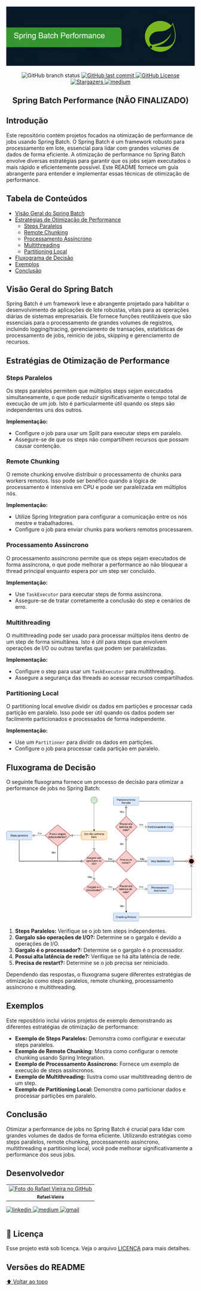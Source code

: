 ![Spring Batch Performance Optimization](resources/image.png)
<p align="center">
    <img alt="GitHub branch status" src="https://img.shields.io/github/checks-status/rafaelrok/spring-batch-performance/main">
     </a>  
     <a href="https://github.com/ms-sales/README.md/commits/master">
      <img alt="GitHub last commit" src="https://img.shields.io/github/last-commit/rafaelrok/spring-batch-performance">
     </a>
     <a href="https://github.com/rafaelrok/ms-sales/blob/main/LICENSE">
      <img alt="GitHub License" src="https://img.shields.io/github/license/rafaelrok/spring-batch-performance?style=flat">
     </a>  
     <a href="https://github.com/tgmarinho/README-ecoleta/stargazers">
      <img alt="Stargazers" src="https://img.shields.io/github/stars/rafaelrok/spring-batch-performance?style=social">
     </a>
     <a href="https://medium.com/@rafael">
      <img alt="medium" src="https://img.shields.io/twitter/url?label=Medium&logo=medium&style=social&url=https%3A%2F%2Fmedium.com%2F%40rafael.">
     </a>
  </p>
  <h2 align="center"> Spring Batch Performance (NÃO FINALIZADO) </h2>

## Introdução

Este repositório contém projetos focados na otimização de performance de jobs usando Spring Batch. O Spring Batch é um framework robusto para processamento em lote, essencial para lidar com grandes volumes de dados de forma eficiente. A otimização de performance no Spring Batch envolve diversas estratégias para garantir que os jobs sejam executados o mais rápido e eficientemente possível. Este README fornece um guia abrangente para entender e implementar essas técnicas de otimização de performance.

## Tabela de Conteúdos

- [Visão Geral do Spring Batch](#visão-geral-do-spring-batch)
- [Estratégias de Otimização de Performance](#estratégias-de-otimização-de-performance)
    - [Steps Paralelos](#steps-paralelos)
    - [Remote Chunking](#remote-chunking)
    - [Processamento Assíncrono](#processamento-assíncrono)
    - [Multithreading](#multithreading)
    - [Partitioning Local](#partitioning-local)
- [Fluxograma de Decisão](#fluxograma-de-decisão)
- [Exemplos](#exemplos)
- [Conclusão](#conclusão)

## Visão Geral do Spring Batch

Spring Batch é um framework leve e abrangente projetado para habilitar o desenvolvimento de aplicações de lote robustas, vitais para as operações diárias de sistemas empresariais. Ele fornece funções reutilizáveis que são essenciais para o processamento de grandes volumes de registros, incluindo logging/tracing, gerenciamento de transações, estatísticas de processamento de jobs, reinício de jobs, skipping e gerenciamento de recursos.

## Estratégias de Otimização de Performance

### Steps Paralelos

Os steps paralelos permitem que múltiplos steps sejam executados simultaneamente, o que pode reduzir significativamente o tempo total de execução de um job. Isto é particularmente útil quando os steps são independentes uns dos outros.

**Implementação:**

- Configure o job para usar um Split para executar steps em paralelo.
- Assegure-se de que os steps não compartilhem recursos que possam causar contenção.

### Remote Chunking

O remote chunking envolve distribuir o processamento de chunks para workers remotos. Isso pode ser benéfico quando a lógica de processamento é intensiva em CPU e pode ser paralelizada em múltiplos nós.

**Implementação:**

- Utilize Spring Integration para configurar a comunicação entre os nós mestre e trabalhadores.
- Configure o job para enviar chunks para workers remotos processarem.

### Processamento Assíncrono

O processamento assíncrono permite que os steps sejam executados de forma assíncrona, o que pode melhorar a performance ao não bloquear a thread principal enquanto espera por um step ser concluído.

**Implementação:**

- Use `TaskExecutor` para executar steps de forma assíncrona.
- Assegure-se de tratar corretamente a conclusão do step e cenários de erro.

### Multithreading

O multithreading pode ser usado para processar múltiplos itens dentro de um step de forma simultânea. Isto é útil para steps que envolvem operações de I/O ou outras tarefas que podem ser paralelizadas.

**Implementação:**

- Configure o step para usar um `TaskExecutor` para multithreading.
- Assegure a segurança das threads ao acessar recursos compartilhados.

### Partitioning Local

O partitioning local envolve dividir os dados em partições e processar cada partição em paralelo. Isso pode ser útil quando os dados podem ser facilmente particionados e processados de forma independente.

**Implementação:**

- Use um `Partitioner` para dividir os dados em partições.
- Configure o job para processar cada partição em paralelo.

## Fluxograma de Decisão

O seguinte fluxograma fornece um processo de decisão para otimizar a performance de jobs no Spring Batch:

![Fluxograma de Decisão](resources/fluxograma.png)

1. **Steps Paralelos:** Verifique se o job tem steps independentes.
2. **Gargalo são operações de I/O?:** Determine se o gargalo é devido a operações de I/O.
3. **Gargalo é o processador?:** Determine se o gargalo é o processador.
4. **Possui alta latência de rede?:** Verifique se há alta latência de rede.
5. **Precisa de restart?:** Determine se o job precisa ser reiniciado.

Dependendo das respostas, o fluxograma sugere diferentes estratégias de otimização como steps paralelos, remote chunking, processamento assíncrono e multithreading.

## Exemplos

Este repositório inclui vários projetos de exemplo demonstrando as diferentes estratégias de otimização de performance:

- **Exemplo de Steps Paralelos:** Demonstra como configurar e executar steps paralelos.
- **Exemplo de Remote Chunking:** Mostra como configurar o remote chunking usando Spring Integration.
- **Exemplo de Processamento Assíncrono:** Fornece um exemplo de execução de steps assíncronos.
- **Exemplo de Multithreading:** Ilustra como usar multithreading dentro de um step.
- **Exemplo de Partitioning Local:** Demonstra como particionar dados e processar partições em paralelo.

## Conclusão

Otimizar a performance de jobs no Spring Batch é crucial para lidar com grandes volumes de dados de forma eficiente. Utilizando estratégias como steps paralelos, remote chunking, processamento assíncrono, multithreading e partitioning local, você pode melhorar significativamente a performance dos seus jobs.

## Desenvolvedor
<table>
  <tr>
    <td align="center">
      <a href="#">
        <img src="https://avatars.githubusercontent.com/u/8467131?v=4" width="100px;" alt="Foto do Rafael Vieira no GitHub"/><br>
        <sub>
          <b>Rafael Vieira</b>
        </sub>
      </a>
    </td>
  </tr>
</table>
<table>
  <tr>
    <a href="https://www.linkedin.com/in/rafaelvieira-s/">
      <img alt="linkedin" src="https://img.shields.io/twitter/url?label=Linkedin&logo=linkedin&style=social&url=https%3A%2F%2Fwww.linkedin.com%2Fin%2Frafaelvieira-s%2F">
    </a>
    <a href="https://medium.com/@rafael">
      <img alt="medium" src="https://img.shields.io/twitter/url?label=Medium&logo=medium&style=social&url=https%3A%2F%2Fmedium.com%2F%40rafael.">
    </a>
    <a href = "mailto:rafaelrok25@gmail.com">
      <img alt="gmail" src="https://img.shields.io/twitter/url?label=gmail&logo=gmail&style=social&url=https%3A%2F%2Fmail.google.com%2F">
    </a>
  </tr>
</table>


## 📝 Licença

Esse projeto está sob licença. Veja o arquivo [LICENÇA](LICENSE.md) para mais detalhes.

##  Versões do README

[⬆ Voltar ao topo](#introdução)<br>

